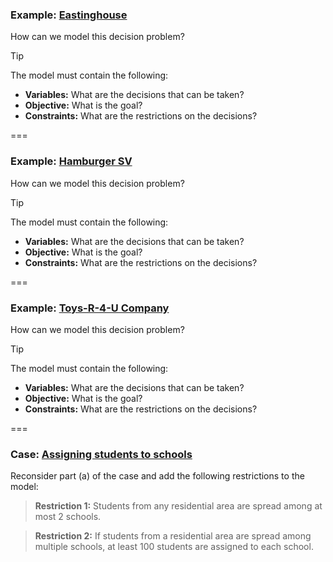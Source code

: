 ### Example: <a href="markdown-viewer.html?file=06-lab/eastinghouse.md" data-preview-link>Eastinghouse <i class="fa-solid fa-magnifying-glass"></i></a>

How can we model this decision problem?

> [!TIP]
> The model must contain the following:
> - **Variables:** What are the decisions that can be taken?
> - **Objective:** What is the goal?
> - **Constraints:** What are the restrictions on the decisions?

===

### Example: <a href="markdown-viewer.html?file=06-lab/hamburger_sv.md" data-preview-link>Hamburger SV <i class="fa-solid fa-magnifying-glass"></i></a>

How can we model this decision problem?

> [!TIP]
> The model must contain the following:
> - **Variables:** What are the decisions that can be taken?
> - **Objective:** What is the goal?
> - **Constraints:** What are the restrictions on the decisions?

===

### Example: <a href="markdown-viewer.html?file=06-lab/toys-r-4-u_company.md" data-preview-link>Toys-R-4-U Company <i class="fa-solid fa-magnifying-glass"></i></a>

How can we model this decision problem?

> [!TIP]
> The model must contain the following:
> - **Variables:** What are the decisions that can be taken?
> - **Objective:** What is the goal?
> - **Constraints:** What are the restrictions on the decisions?

===

### Case: <a href="markdown-viewer.html?file=05-lab/springfield_school_board.md" data-preview-link>Assigning students to schools <i class="fa-solid fa-magnifying-glass"></i></a>

Reconsider part (a) of the case and add the following restrictions to the model:

> **Restriction 1:**
> Students from any residential area are spread among at most 2 schools.

> **Restriction 2:**
> If students from a residential area are spread among multiple schools, at least 100 students are assigned to each school.

